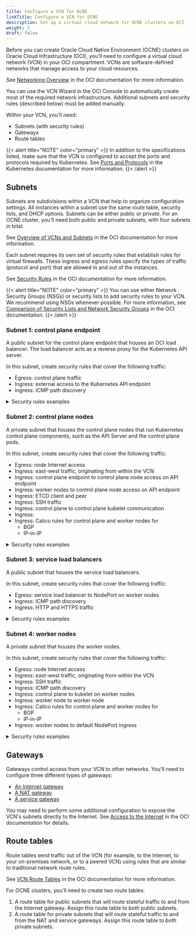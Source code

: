 ```yaml
---
title: Configure a VCN for OCNE
linkTitle: Configure a VCN for OCNE
description: Set up a virtual cloud network for OCNE clusters on OCI
weight: 3
draft: false
---
```


Before you can create Oracle Cloud Native Environment (OCNE) clusters on Oracle Cloud Infrastructure (OCI), you'll need to configure a virtual cloud network (VCN) in your OCI compartment. VCNs are software-defined networks that manage access to your cloud resources.

See [Networking Overview](https://docs.oracle.com/en-us/iaas/Content/Network/Concepts/overview.htm#network_landing) in the OCI documentation for more information.

You can use the VCN Wizard in the OCI Console to automatically create most of the required network infrastructure. Additional subnets and security rules (described below) must be added manually.

Within your VCN, you'll need:
* Subnets (with security rules)
* Gateways
* Route tables

{{< alert title="NOTE" color="primary" >}}
In addition to the specifications listed, make sure that the VCN is configured to accept the ports and protocols required by Kubernetes. See [Ports and Protocols](https://kubernetes.io/docs/reference/networking/ports-and-protocols/) in the Kubernetes documentation for more information.
{{< /alert >}}

## Subnets

Subnets are subdivisions within a VCN that help to organize configuration settings. All instances within a subnet use the same route table, security lists, and DHCP options. Subnets can be either public or private. For an OCNE cluster, you'll need both public and private subnets, with four subnets in total.

See [Overview of VCNs and Subnets](https://docs.oracle.com/en-us/iaas/Content/Network/Tasks/Overview_of_VCNs_and_Subnets.htm#Overview) in the OCI documentation for more information.

Each subnet requires its own set of security rules that establish rules for virtual firewalls. These ingress and egress rules specify the types of traffic (protocol and port) that are allowed in and out of the instances.

See [Security Rules](https://docs.oracle.com/en-us/iaas/Content/Network/Concepts/securityrules.htm#Security_Rules) in the OCI documentation for more information.


{{< alert title="NOTE" color="primary" >}}
You can use either Network Security Groups (NSGs) or security lists to add security rules to your VCN. We recommend using NSGs whenever possible. For more information, see [Comparison of Security Lists and Network Security Groups](https://docs.oracle.com/en-us/iaas/Content/Network/Concepts/securityrules.htm#comparison) in the OCI documentation.
{{< /alert >}}

### Subnet 1: control plane endpoint

A public subnet for the control plane endpoint that houses an OCI load balancer. The load balancer acts as a reverse proxy for the Kubernetes API server.

In this subnet, create security rules that cover the following traffic:

* Egress: control plane traffic
* Ingress: external access to the Kubernetes API endpoint
* Ingress: ICMP path discovery

<details>
<summary>Security rules examples</summary>

{{< alert title="NOTE" color="primary" >}}
These examples are provided for reference *only*. Customize your security rules as needed for your environment.
{{< /alert >}}

#### Egress rules

| Destination Type | Destination | Destination Port | Protocol | Description |
|------------------|-------------|------------------|----------|-------------|
| CIDR Block       | 10.0.0.0/29 | 6443             | TCP      | HTTPS traffic to control plane for Kubernetes API server access |

#### Ingress rules

| Destination Type | Destination | Destination Port | Protocol | Description |
|------------------|-------------|------------------|----------|-------------|
| CIDR Block       | 0.0.0.0/0   | 6443             | TCP      | Public access to endpoint OCI load balancer |
| CIDR Block       | 10.0.0.0/16 |                  | ICMP Type 3, Code 4 | Path MTU discovery |
</details>

### Subnet 2: control plane nodes

A private subnet that houses the control plane nodes that run Kubernetes control plane components, such as the API Server and the control plane pods.

In this subnet, create security rules that cover the following traffic:

* Egress: node Internet access
* Ingress: east-west traffic, originating from within the VCN
* Ingress: control plane endpoint to control plane node access on API endpoint
* Ingress: worker nodes to control plane node access on API endpoint
* Ingress: ETCD client and peer
* Ingress: SSH traffic
* Ingress: control plane to control plane kubelet communication
* Ingress:
* Ingress: Calico rules for control plane and worker nodes for
    * BGP
    * IP-in-IP

<details>
<summary>Security rules examples</summary>

{{< alert title="NOTE" color="primary" >}}
These examples are provided for reference *only*. Customize your security rules as needed for your environment.
{{< /alert >}}

#### Egress rules

| Destination Type | Destination | Destination Port | Protocol | Description |
|------------------|-------------|------------------|----------|-------------|
| CIDR Block       | 0.0.0.0/0   | All              | All      | Control plane node access to the Internet to pull images |

#### Ingress rules

| Destination Type | Destination  | Destination Port | Protocol | Description |
|------------------|--------------|------------------|----------|-------------|
| CIDR Block       | 10.0.0.8/29  | 6443             | TCP      | Kubernetes API endpoint to Kubernetes control plane communication |
| CIDR Block       | 10.0.0.0/29  | 6443             | TCP      | Control plane to control plane (API server port) communication |
| CIDR Block       | 10.0.64.0/20 | 6443             | TCP      | Worker node to Kubernetes control plane (API Server) communication |
| CIDR Block       | 10.0.0.0/29  | 10250            | TCP      | Control plane to control plane node kubelet communication |
| CIDR Block       | 10.0.0.0/29  | 2379             | TCP      | etcd client communication |
| CIDR Block       | 10.0.0.0/29  | 2380             | TCP      | etcd peer communication |
| CIDR Block       | 10.0.0.0/29  | 179              | TCP      | Calico networking (BGP) |
| CIDR Block       | 10.0.64.0/20 | 179              | TCP      | Calico networking (BGP) |
| CIDR Block       | 10.0.0.0/29  |                  | IP-in-IP | Calico networking with IP-in-IP enabled |
| CIDR Block       | 10.0.64.0/20 |                  | IP-in-IP | Calico networking with IP-in-IP enabled |
| CIDR Block       | 10.0.0.0/16  |                  | ICMP Type 3, Code 4 | Path MTU discovery |
| CIDR Block       | 0.0.0.0/0    | 22               | TCP      | Inbound SSH traffic to worker nodes |
| CIDR Block       | 10.0.0.0/16  | All              | TCP      | East-West communication for Kubernetes API server access / DNS access |
</details>

### Subnet 3: service load balancers

A public subnet that houses the service load balancers.

In this subnet, create security rules that cover the following traffic:

* Egress: service load balancer to NodePort on worker nodes
* Ingress: ICMP path discovery
* Ingress: HTTP and HTTPS traffic

<details>
<summary>Security rules examples</summary>

{{< alert title="NOTE" color="primary" >}}
These examples are provided for reference *only*. Customize your security rules as needed for your environment.
{{< /alert >}}

#### Egress rules

| Destination Type | Destination  | Destination Port | Protocol | Description |
|------------------|--------------|------------------|----------|-------------|
| CIDR Block       | 10.0.64.0/20 | 32000-32767      | TCP      | Access to NodePort services from service load balancers |

#### Ingress rules

| Destination Type | Destination | Destination Port | Protocol | Description |
|------------------|-------------|------------------|----------|-------------|
| CIDR Block       | 0.0.0.0/0   | 80, 443           | TCP      | Incoming traffic to services |
| CIDR Block       | 10.0.0.0/16 |                  | ICMP Type 3, Code 4 | Path MTU discovery |
</details>

### Subnet 4: worker nodes

A private subnet that houses the worker nodes.

In this subnet, create security rules that cover the following traffic:

* Egress: node Internet access
* Ingress: east-west traffic, originating from within the VCN
* Ingress: SSH traffic
* Ingress: ICMP path discovery
* Ingress: control plane to kubelet on worker nodes
* Ingress: worker node to worker node
* Ingress: Calico rules for control plane and worker nodes for
    * BGP
    * IP-in-IP
* Ingress: worker nodes to default NodePort ingress

<details>
<summary>Security rules examples</summary>

{{< alert title="NOTE" color="primary" >}}
These examples are provided for reference *only*. Customize your security rules as needed for your environment.
{{< /alert >}}

#### Egress rules

| Destination Type | Destination | Destination Port | Protocol | Description |
|------------------|-------------|------------------|----------|-------------|
| CIDR Block       | 0.0.0.0/0   | All              | All      | Worker node access to the Internet to pull images |

#### Ingress rules

| Destination Type | Destination  | Destination Port | Protocol | Description |
|------------------|------------- |------------------|----------|-------------|
| CIDR Block       | 10.0.0.32/27 | 32000-32767      | TCP      | Incoming traffic from service load balancers (NodePort communication) |
| CIDR Block       | 10.0.0.0/29  | 10250            | TCP      | Control plane node to worker node (kubelet communication) |
| CIDR Block       | 10.0.64.0/20 | 10250            | TCP      | Worker node to worker node (kubelet communication) |
| CIDR Block       | 10.0.0.0/29  | 179              | TCP      | Calico networking (BGP) |
| CIDR Block       | 10.0.64.0/20 | 179              | TCP      | Calico networking (BGP) |
| CIDR Block       | 10.0.0.0/29  |                  | IP-in-IP | Calico networking with IP-in-IP enabled |
| CIDR Block       | 10.0.64.0/20 |                  | IP-in-IP | Calico networking with IP-in-IP enabled |
| CIDR Block       | 10.0.0.0/16  |                  | ICMP Type 3, Code 4 | Path MTU discovery |
| CIDR Block       | 0.0.0.0/0    | 22               | 22       | Inbound SSH traffic to worker nodes |
| CIDR Block       | 10.0.0.0/16  | All              | TCP      | East-West communication for Kubernetes API server access / DNS access |
</details>

## Gateways

Gateways control access from your VCN to other networks. You'll need to configure three different types of gateways:

* [An Internet gateway](https://docs.oracle.com/en-us/iaas/Content/Network/Tasks/managingIGs.htm)
* [A NAT gateway](https://docs.oracle.com/en-us/iaas/Content/Network/Tasks/NATgateway.htm#NAT_Gateway)
* [A service gateway](https://docs.oracle.com/en-us/iaas/Content/Network/Tasks/servicegateway.htm#Access_to_Oracle_Services_Service_Gateway)

You may need to perform some additional configuration to expose the VCN's subnets directly to the Internet. See [Access to the Internet](https://docs.oracle.com/en-us/iaas/Content/Network/Concepts/overview.htm#Private) in the OCI documentation for details.

## Route tables

Route tables send traffic out of the VCN (for example, to the Internet, to your on-premises network, or to a peered VCN) using rules that are similar to traditional network route rules.

See [VCN Route Tables](https://docs.oracle.com/en-us/iaas/Content/Network/Tasks/managingroutetables.htm#Route2) in the OCI documentation for more information.

For OCNE clusters, you'll need to create two route tables:

1. A route table for public subnets that will route stateful traffic to and from the Internet gateway. Assign this route table to *both* public subnets.
1. A route table for private subnets that will route stateful traffic to and from the NAT and service gateways. Assign this route table to *both* private subnets.